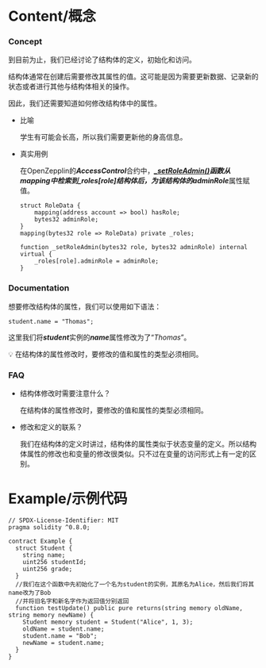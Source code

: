 # Content/概念

### Concept

到目前为止，我们已经讨论了结构体的定义，初始化和访问。

结构体通常在创建后需要修改其属性的值。这可能是因为需要更新数据、记录新的状态或者进行其他与结构体相关的操作。

因此，我们还需要知道如何修改结构体中的属性。

- 比喻
    
    学生有可能会长高，所以我们需要更新他的身高信息。
    
- 真实用例
    
    在OpenZepplin的***AccessControl***合约中，***[_setRoleAdmin()](https://github.com/OpenZeppelin/openzeppelin-contracts/blob/9ef69c03d13230aeff24d91cb54c9d24c4de7c8b/contracts/access/AccessControl.sol#L172C1-L172C1)***函数从mapping中检索到***_roles[role]***结构体后，为该结构体的***adminRole***属性赋值。
    
    ```solidity
    struct RoleData {
        mapping(address account => bool) hasRole;
        bytes32 adminRole;
    }
    mapping(bytes32 role => RoleData) private _roles;
    
    function _setRoleAdmin(bytes32 role, bytes32 adminRole) internal virtual {
        _roles[role].adminRole = adminRole;
    }
    ```
    

### Documentation

想要修改结构体的属性，我们可以使用如下语法：

```solidity
student.name = "Thomas";
```

这里我们将***student***实例的***name***属性修改为了“*Thomas*”。

<aside>
💡 在结构体的属性修改时，要修改的值和属性的类型必须相同。

</aside>

### FAQ

- 结构体修改时需要注意什么？
    
    在结构体的属性修改时，要修改的值和属性的类型必须相同。
    
- 修改和定义的联系？
    
    我们在结构体的定义时讲过，结构体的属性类似于状态变量的定义。所以结构体属性的修改也和变量的修改很类似。只不过在变量的访问形式上有一定的区别。

# Example/示例代码

```solidity
// SPDX-License-Identifier: MIT
pragma solidity ^0.8.0;

contract Example {
  struct Student {
    string name;
    uint256 studentId;
    uint256 grade;
  }
  //我们在这个函数中先初始化了一个名为student的实例，其原名为Alice，然后我们将其name改为了Bob
  //并将旧名字和新名字作为返回值分别返回
  function testUpdate() public pure returns(string memory oldName, string memory newName) {
    Student memory student = Student("Alice", 1, 3);
    oldName = student.name;
    student.name = "Bob";
    newName = student.name;
  }
}
```